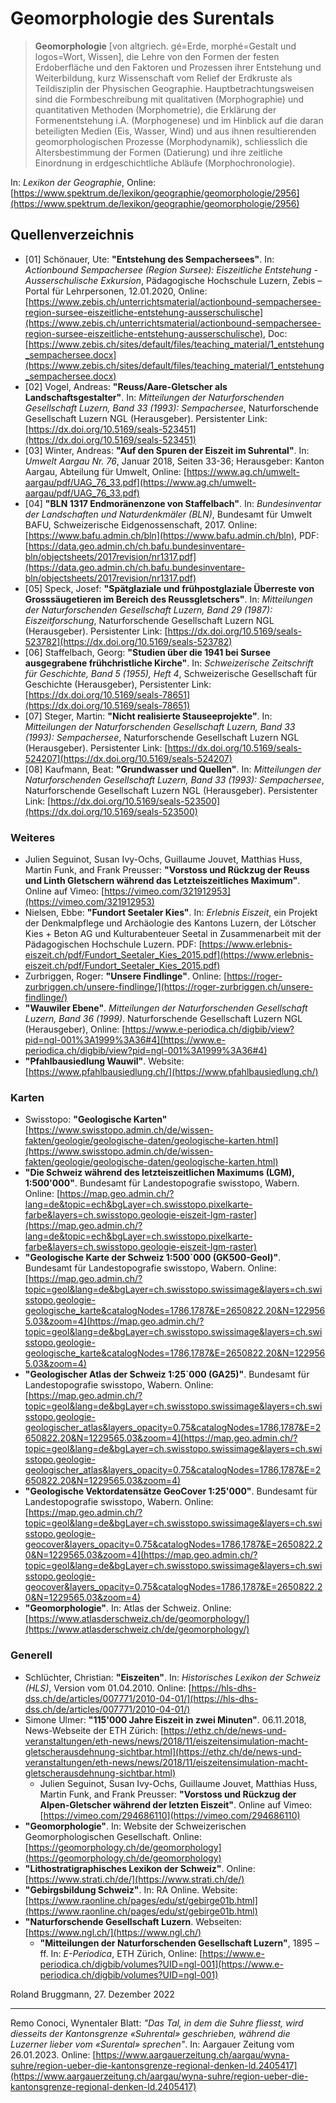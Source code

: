 
# Geomorphologie des Surentals

> **Geomorphologie** [von altgriech. gé=Erde, morphé=Gestalt und logos=Wort, Wissen], die Lehre von den Formen der festen Erdoberfläche und den Faktoren und Prozessen ihrer Entstehung und Weiterbildung, kurz Wissenschaft vom Relief der Erdkruste als Teildisziplin der Physischen Geographie. Hauptbetrachtungsweisen sind die Formbeschreibung mit qualitativen (Morphographie) und quantitativen Methoden (Morphometrie), die Erklärung der Formenentstehung i.A. (Morphogenese) und im Hinblick auf die daran beteiligten Medien (Eis, Wasser, Wind) und aus ihnen resultierenden geomorphologischen Prozesse (Morphodynamik), schliesslich die Altersbestimmung der Formen (Datierung) und ihre zeitliche Einordnung in erdgeschichtliche Abläufe (Morphochronologie).

In: *Lexikon der Geographie*, Online: [https://www.spektrum.de/lexikon/geographie/geomorphologie/2956](https://www.spektrum.de/lexikon/geographie/geomorphologie/2956)

## Quellenverzeichnis

* [01] Schönauer, Ute: **"Entstehung des Sempachersees"**. In: *Actionbound Sempachersee (Region Sursee): Eiszeitliche Entstehung - Ausserschulische Exkursion*, Pädagogische Hochschule Luzern, Zebis &ndash; Portal für Lehrpersonen, 12.01.2020, Online: [https://www.zebis.ch/unterrichtsmaterial/actionbound-sempachersee-region-sursee-eiszeitliche-entstehung-ausserschulische](https://www.zebis.ch/unterrichtsmaterial/actionbound-sempachersee-region-sursee-eiszeitliche-entstehung-ausserschulische), Doc: [https://www.zebis.ch/sites/default/files/teaching_material/1_entstehung_sempachersee.docx](https://www.zebis.ch/sites/default/files/teaching_material/1_entstehung_sempachersee.docx)
* [02] Vogel, Andreas: **"Reuss/Aare-Gletscher als Landschaftsgestalter"**. In: *Mitteilungen der Naturforschenden Gesellschaft Luzern, Band 33 (1993): Sempachersee*, Naturforschende Gesellschaft Luzern NGL (Herausgeber). Persistenter Link: [https://dx.doi.org/10.5169/seals-523451](https://dx.doi.org/10.5169/seals-523451)
* [03] Winter, Andreas: **"Auf den Spuren der Eiszeit im Suhrental"**. In: *Umwelt Aargau Nr. 76*, Januar 2018, Seiten 33-36; Herausgeber: Kanton Aargau, Abteilung für Umwelt, Online: [https://www.ag.ch/umwelt-aargau/pdf/UAG_76_33.pdf](https://www.ag.ch/umwelt-aargau/pdf/UAG_76_33.pdf)
* [04] **"BLN 1317 Endmoränenzone von Staffelbach"**. In: *Bundesinventar der Landschaften und Naturdenkmäler (BLN)*, Bundesamt für Umwelt BAFU, Schweizerische Eidgenossenschaft, 2017. Online: [https://www.bafu.admin.ch/bln](https://www.bafu.admin.ch/bln), PDF: [https://data.geo.admin.ch/ch.bafu.bundesinventare-bln/objectsheets/2017revision/nr1317.pdf](https://data.geo.admin.ch/ch.bafu.bundesinventare-bln/objectsheets/2017revision/nr1317.pdf)
* [05] Speck, Josef: **"Spätglaziale und frühpostglaziale Überreste von Grosssäugetieren im Bereich des Reussgletschers"**. In: *Mitteilungen der Naturforschenden Gesellschaft Luzern, Band 29 (1987): Eiszeitforschung*, Naturforschende Gesellschaft Luzern NGL (Herausgeber). Persistenter Link: [https://dx.doi.org/10.5169/seals-523782](https://dx.doi.org/10.5169/seals-523782)
* [06] Staffelbach, Georg: **"Studien über die 1941 bei Sursee ausgegrabene frühchristliche Kirche"**. In: *Schweizerische Zeitschrift für Geschichte, Band 5 (1955), Heft 4*, Schweizerische Gesellschaft für Geschichte (Herausgeber), Persistenter Link: [https://dx.doi.org/10.5169/seals-78651](https://dx.doi.org/10.5169/seals-78651)
* [07] Steger, Martin: **"Nicht realisierte Stauseeprojekte"**. In: *Mitteilungen der Naturforschenden Gesellschaft Luzern, Band 33 (1993): Sempachersee*, Naturforschende Gesellschaft Luzern NGL (Herausgeber). Persistenter Link: [https://dx.doi.org/10.5169/seals-524207](https://dx.doi.org/10.5169/seals-524207)
* [08] Kaufmann, Beat: **"Grundwasser und Quellen"**. In: *Mitteilungen der Naturforschenden Gesellschaft Luzern, Band 33 (1993): Sempachersee*, Naturforschende Gesellschaft Luzern NGL (Herausgeber). Persistenter Link: [https://dx.doi.org/10.5169/seals-523500](https://dx.doi.org/10.5169/seals-523500)

<div style='page-break-after: always'></div>

### Weiteres

* Julien Seguinot, Susan Ivy-Ochs, Guillaume Jouvet, Matthias Huss, Martin Funk, and Frank Preusser: **"Vorstoss und Rückzug der Reuss und Linth Gletschern während das Letzteiszeitliches Maximum"**. Online auf Vimeo: [https://vimeo.com/321912953](https://vimeo.com/321912953)
* Nielsen, Ebbe: **"Fundort Seetaler Kies"**. In: *Erlebnis Eiszeit*, ein Projekt der Denkmalpflege und Archäologie des Kantons Luzern, der Lötscher Kies + Beton AG und Kulturabenteuer Seetal in Zusammenarbeit mit der Pädagogischen Hochschule Luzern. PDF: [https://www.erlebnis-eiszeit.ch/pdf/Fundort_Seetaler_Kies_2015.pdf](https://www.erlebnis-eiszeit.ch/pdf/Fundort_Seetaler_Kies_2015.pdf)
* Zurbriggen, Roger: **"Unsere Findlinge"**. Online: [https://roger-zurbriggen.ch/unsere-findlinge/](https://roger-zurbriggen.ch/unsere-findlinge/)
* **"Wauwiler Ebene"**. *Mitteilungen der Naturforschenden Gesellschaft Luzern, Band 36 (1999)*. Naturforschende Gesellschaft Luzern NGL (Herausgeber), Online: [https://www.e-periodica.ch/digbib/view?pid=ngl-001%3A1999%3A36#4](https://www.e-periodica.ch/digbib/view?pid=ngl-001%3A1999%3A36#4)
* **"Pfahlbausiedlung Wauwil"**. Website: [https://www.pfahlbausiedlung.ch/](https://www.pfahlbausiedlung.ch/)

### Karten

* Swisstopo: **"Geologische Karten"** [https://www.swisstopo.admin.ch/de/wissen-fakten/geologie/geologische-daten/geologische-karten.html](https://www.swisstopo.admin.ch/de/wissen-fakten/geologie/geologische-daten/geologische-karten.html)
* **"Die Schweiz während des letzteiszeitlichen Maximums (LGM), 1:500'000"**. Bundesamt für Landestopografie swisstopo, Wabern. Online: [https://map.geo.admin.ch/?lang=de&topic=ech&bgLayer=ch.swisstopo.pixelkarte-farbe&layers=ch.swisstopo.geologie-eiszeit-lgm-raster](https://map.geo.admin.ch/?lang=de&topic=ech&bgLayer=ch.swisstopo.pixelkarte-farbe&layers=ch.swisstopo.geologie-eiszeit-lgm-raster)
* **"Geologische Karte der Schweiz 1:500`000 (GK500-Geol)"**. Bundesamt für Landestopografie swisstopo, Wabern. Online: [https://map.geo.admin.ch/?topic=geol&lang=de&bgLayer=ch.swisstopo.swissimage&layers=ch.swisstopo.geologie-geologische_karte&catalogNodes=1786,1787&E=2650822.20&N=1229565.03&zoom=4](https://map.geo.admin.ch/?topic=geol&lang=de&bgLayer=ch.swisstopo.swissimage&layers=ch.swisstopo.geologie-geologische_karte&catalogNodes=1786,1787&E=2650822.20&N=1229565.03&zoom=4)
* **"Geologischer Atlas der Schweiz 1:25`000 (GA25)"**. Bundesamt für Landestopografie swisstopo, Wabern. Online: [https://map.geo.admin.ch/?topic=geol&lang=de&bgLayer=ch.swisstopo.swissimage&layers=ch.swisstopo.geologie-geologischer_atlas&layers_opacity=0.75&catalogNodes=1786,1787&E=2650822.20&N=1229565.03&zoom=4](https://map.geo.admin.ch/?topic=geol&lang=de&bgLayer=ch.swisstopo.swissimage&layers=ch.swisstopo.geologie-geologischer_atlas&layers_opacity=0.75&catalogNodes=1786,1787&E=2650822.20&N=1229565.03&zoom=4)
* **"Geologische Vektordatensätze GeoCover 1:25'000"**. Bundesamt für Landestopografie swisstopo, Wabern. Online: [https://map.geo.admin.ch/?topic=geol&lang=de&bgLayer=ch.swisstopo.swissimage&layers=ch.swisstopo.geologie-geocover&layers_opacity=0.75&catalogNodes=1786,1787&E=2650822.20&N=1229565.03&zoom=4](https://map.geo.admin.ch/?topic=geol&lang=de&bgLayer=ch.swisstopo.swissimage&layers=ch.swisstopo.geologie-geocover&layers_opacity=0.75&catalogNodes=1786,1787&E=2650822.20&N=1229565.03&zoom=4)
* **"Geomorphologie"**. In: Atlas der Schweiz. Online: [https://www.atlasderschweiz.ch/de/geomorphology/](https://www.atlasderschweiz.ch/de/geomorphology/)

### Generell

* Schlüchter, Christian: **"Eiszeiten"**. In: *Historisches Lexikon der Schweiz (HLS)*, Version vom 01.04.2010. Online: [https://hls-dhs-dss.ch/de/articles/007771/2010-04-01/](https://hls-dhs-dss.ch/de/articles/007771/2010-04-01/)
* Simone Ulmer: **"115'000 Jahre Eiszeit in zwei Minuten"**. 06.11.2018, News-Webseite der ETH Zürich: [https://ethz.ch/de/news-und-veranstaltungen/eth-news/news/2018/11/eiszeitensimulation-macht-gletscherausdehnung-sichtbar.html](https://ethz.ch/de/news-und-veranstaltungen/eth-news/news/2018/11/eiszeitensimulation-macht-gletscherausdehnung-sichtbar.html)
  * Julien Seguinot, Susan Ivy-Ochs, Guillaume Jouvet, Matthias Huss, Martin Funk, and Frank Preusser: **"Vorstoss und Rückzug der Alpen-Gletscher während der letzten Eiszeit"**. Online auf Vimeo: [https://vimeo.com/294686110](https://vimeo.com/294686110)
* **"Geomorphologie"**. In: Website der Schweizerischen Geomorphologischen Gesellschaft. Online: [https://geomorphology.ch/de/geomorphology](https://geomorphology.ch/de/geomorphology)
* **"Lithostratigraphisches Lexikon der Schweiz"**. Online: [https://www.strati.ch/de/](https://www.strati.ch/de/)
* **"Gebirgsbildung Schweiz"**. In: RA Online. Website: [https://www.raonline.ch/pages/edu/st/gebirge01b.html](https://www.raonline.ch/pages/edu/st/gebirge01b.html)
* **"Naturforschende Gesellschaft Luzern**. Webseiten: [https://www.ngl.ch/](https://www.ngl.ch/)
  * **"Mitteilungen der Naturforschenden Gesellschaft Luzern"**, 1895 – ff. In: *E-Periodica*, ETH Zürich, Online: [https://www.e-periodica.ch/digbib/volumes?UID=ngl-001](https://www.e-periodica.ch/digbib/volumes?UID=ngl-001)

Roland Bruggmann, 27. Dezember 2022

---

Remo Conoci, Wynentaler Blatt: *"Das Tal, in dem die Suhre fliesst, wird diesseits der Kantonsgrenze «Suhrental» geschrieben, während die Luzerner lieber vom «Surental» sprechen"*. In: Aargauer Zeitung vom 26.01.2023. Online: [https://www.aargauerzeitung.ch/aargau/wyna-suhre/region-ueber-die-kantonsgrenze-regional-denken-ld.2405417](https://www.aargauerzeitung.ch/aargau/wyna-suhre/region-ueber-die-kantonsgrenze-regional-denken-ld.2405417)

